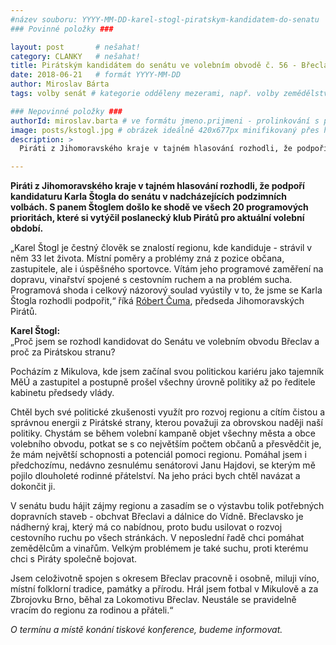 ```yaml
---
#název souboru: YYYY-MM-DD-karel-stogl-piratskym-kandidatem-do-senatu
### Povinné položky ###

layout: post       # nešahat!
category: CLANKY   # nešahat!
title: Pirátským kandidátem do senátu ve volebním obvodě č. 56 - Břeclav se stal Karel Štogl
date: 2018-06-21   # formát YYYY-MM-DD
author: Miroslav Bárta
tags: volby senát # kategorie odděleny mezerami, např. volby zemědělství životní-prostředí piráti (viz https://jihomoravsky.pirati.cz/tags/)

### Nepovinné položky ###
authorId: miroslav.barta # ve formátu jmeno.prijmeni - prolinkování s profilem přes uid
image: posts/kstogl.jpg # obrázek ideálně 420x677px minifikovaný přes https://tinypng.com/
description: >
  Piráti z Jihomoravského kraje v tajném hlasování rozhodli, že podpoří kandidaturu Karla Štogla do senátu v nadcházejících podzimních volbách. S panem Štoglem došlo ke shodě ve všech 20 programových prioritách, které si vytýčil poslanecký klub Pirátů pro aktuální volební období.

---
```


**Piráti z Jihomoravského kraje v tajném hlasování rozhodli, že podpoří kandidaturu Karla Štogla do senátu v nadcházejících podzimních volbách. S panem Štoglem došlo ke shodě ve všech 20 programových prioritách, které si vytýčil poslanecký klub Pirátů pro aktuální volební období.**

„Karel Štogl je čestný člověk se znalostí regionu, kde kandiduje - strávil v něm 33 let života. Místní poměry a problémy zná z pozice občana, zastupitele, ale i úspěšného sportovce. Vítám jeho programové zaměření na dopravu, vinařství spojené s cestovním ruchem a na problém sucha. Programová shoda i celkový názorový soulad vyústily v to, že jsme se Karla Štogla rozhodli podpořit,“ říká [Róbert Čuma](https://jihomoravsky.pirati.cz/lide/robert-cuma/), předseda Jihomoravských Pirátů.

**Karel Štogl:**  
„Proč jsem se rozhodl kandidovat do Senátu ve volebním obvodu Břeclav a proč za Pirátskou stranu?

Pocházím z Mikulova, kde jsem začínal svou politickou kariéru jako tajemník MěÚ a zastupitel a postupně prošel všechny úrovně politiky až po ředitele kabinetu předsedy vlády.

Chtěl bych své politické zkušenosti využít pro rozvoj regionu a cítím čistou a správnou energii z Pirátské strany, kterou považuji za obrovskou naději naší politiky. Chystám se během volební kampaně objet všechny města a obce volebního obvodu, potkat se s co největším počtem občanů a přesvědčit je, že mám největší schopnosti a potenciál pomoci regionu. Pomáhal jsem i předchozímu, nedávno zesnulému senátorovi Janu Hajdovi, se kterým mě pojilo dlouholeté rodinné přátelství. Na jeho práci bych chtěl navázat a dokončit ji.

V senátu budu hájit zájmy regionu a zasadím se o výstavbu tolik potřebných dopravních staveb - obchvat Břeclavi a dálnice do Vídně. Břeclavsko je nádherný kraj, který má co nabídnou, proto budu usilovat o rozvoj cestovního ruchu po všech stránkách. V neposlední řadě chci pomáhat zemědělcům a vinařům. Velkým problémem je také suchu, proti kterému chci s Piráty společně bojovat.

Jsem celoživotně spojen s okresem Břeclav pracovně i osobně, miluji víno, místní folklorní tradice, památky a přírodu. Hrál jsem fotbal v Mikulově a za Zbrojovku Brno, běhal za Lokomotivu Břeclav. Neustále se pravidelně vracím do regionu za rodinou a přáteli.“

*O termínu a místě konání tiskové konference, budeme informovat.*
